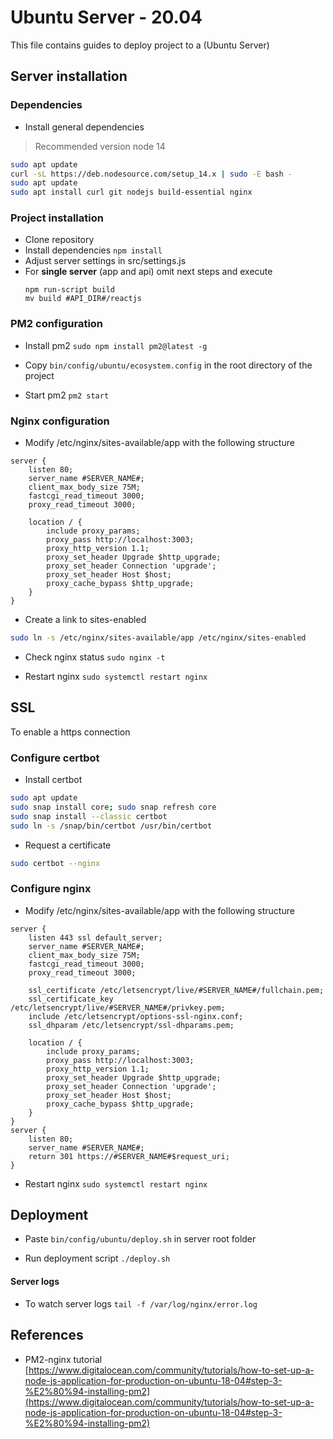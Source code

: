 # Ubuntu Server - 20.04

This file contains guides to deploy project to a (Ubuntu Server)

## Server installation

### Dependencies

- Install general dependencies
>   Recommended version node 14
```bash 
sudo apt update
curl -sL https://deb.nodesource.com/setup_14.x | sudo -E bash -
sudo apt update
sudo apt install curl git nodejs build-essential nginx
```

### Project installation

-   Clone repository
-   Install dependencies `npm install`
-   Adjust server settings in src/settings.js
-   For **single server** (app and api) omit next steps and execute
	```
	npm run-script build
	mv build #API_DIR#/reactjs
	```

### PM2 configuration

-   Install pm2 `sudo npm install pm2@latest -g`

-   Copy `bin/config/ubuntu/ecosystem.config` in the root directory of the project

-   Start pm2 `pm2 start`

### Nginx configuration

-   Modify /etc/nginx/sites-available/app with the following structure
```
server {
    listen 80;
    server_name #SERVER_NAME#;
    client_max_body_size 75M;
    fastcgi_read_timeout 3000;
    proxy_read_timeout 3000;   

    location / {
        include proxy_params;
        proxy_pass http://localhost:3003;
        proxy_http_version 1.1;
        proxy_set_header Upgrade $http_upgrade;
        proxy_set_header Connection 'upgrade';
        proxy_set_header Host $host;
        proxy_cache_bypass $http_upgrade;
    }
}
```

-   Create a link to sites-enabled
``` bash
sudo ln -s /etc/nginx/sites-available/app /etc/nginx/sites-enabled
```

-   Check nginx status `sudo nginx -t`

-   Restart nginx `sudo systemctl restart nginx`

## SSL

To enable a https connection

### Configure certbot

-   Install certbot
```bash
sudo apt update
sudo snap install core; sudo snap refresh core
sudo snap install --classic certbot
sudo ln -s /snap/bin/certbot /usr/bin/certbot
```

-   Request a certificate
```bash
sudo certbot --nginx
```

### Configure nginx

-  Modify /etc/nginx/sites-available/app with the following structure
```
server {
    listen 443 ssl default_server;
    server_name #SERVER_NAME#;
    client_max_body_size 75M;
    fastcgi_read_timeout 3000;
    proxy_read_timeout 3000;   

    ssl_certificate /etc/letsencrypt/live/#SERVER_NAME#/fullchain.pem;
    ssl_certificate_key /etc/letsencrypt/live/#SERVER_NAME#/privkey.pem;
    include /etc/letsencrypt/options-ssl-nginx.conf;
    ssl_dhparam /etc/letsencrypt/ssl-dhparams.pem;

    location / {
        include proxy_params;
        proxy_pass http://localhost:3003;
        proxy_http_version 1.1;
        proxy_set_header Upgrade $http_upgrade;
        proxy_set_header Connection 'upgrade';
        proxy_set_header Host $host;
        proxy_cache_bypass $http_upgrade;
    }
}
server {
    listen 80;
    server_name #SERVER_NAME#;
    return 301 https://#SERVER_NAME#$request_uri;
}
```

-   Restart nginx `sudo systemctl restart nginx`

## Deployment

-   Paste `bin/config/ubuntu/deploy.sh` in server root folder

-   Run deployment script `./deploy.sh`

#### Server logs

-   To watch server logs `tail -f /var/log/nginx/error.log`

## References

-   PM2-nginx tutorial [https://www.digitalocean.com/community/tutorials/how-to-set-up-a-node-js-application-for-production-on-ubuntu-18-04#step-3-%E2%80%94-installing-pm2](https://www.digitalocean.com/community/tutorials/how-to-set-up-a-node-js-application-for-production-on-ubuntu-18-04#step-3-%E2%80%94-installing-pm2)
